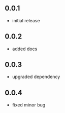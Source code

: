 ## 0.0.1
* initial release

## 0.0.2
* added docs

## 0.0.3
* upgraded dependency


## 0.0.4
* fixed minor bug